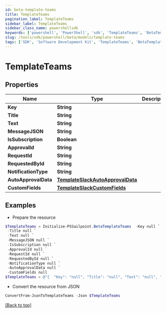 ```yaml
---
id: beta-template-teams
title: TemplateTeams
pagination_label: TemplateTeams
sidebar_label: TemplateTeams
sidebar_class_name: powershellsdk
keywords: ['powershell', 'PowerShell', 'sdk', 'TemplateTeams', 'BetaTemplateTeams'] 
slug: /tools/sdk/powershell/beta/models/template-teams
tags: ['SDK', 'Software Development Kit', 'TemplateTeams', 'BetaTemplateTeams']
---
```



# TemplateTeams

## Properties

Name | Type | Description | Notes
------------ | ------------- | ------------- | -------------
**Key** | **String** |  | [optional] 
**Title** | **String** |  | [optional] 
**Text** | **String** |  | [optional] 
**MessageJSON** | **String** |  | [optional] 
**IsSubscription** | **Boolean** |  | [optional] 
**ApprovalId** | **String** |  | [optional] 
**RequestId** | **String** |  | [optional] 
**RequestedById** | **String** |  | [optional] 
**NotificationType** | **String** |  | [optional] 
**AutoApprovalData** | [**TemplateSlackAutoApprovalData**](template-slack-auto-approval-data) |  | [optional] 
**CustomFields** | [**TemplateSlackCustomFields**](template-slack-custom-fields) |  | [optional] 

## Examples

- Prepare the resource
```powershell
$TemplateTeams = Initialize-PSSailpoint.BetaTemplateTeams  -Key null `
 -Title null `
 -Text null `
 -MessageJSON null `
 -IsSubscription null `
 -ApprovalId null `
 -RequestId null `
 -RequestedById null `
 -NotificationType null `
 -AutoApprovalData null `
 -CustomFields null
$TemplateTeams = @"{  "Key": "null", "Title": "null", "Text": "null", "MessageJSON": "null", "IsSubscription": null, "ApprovalId": "null", "RequestId": "null", "RequestedById": "null", "NotificationType": "null", "AutoApprovalData": null, "CustomFields": null }"@
```

- Convert the resource from JSON
```powershell
ConvertFrom-JsonToTemplateTeams -Json $TemplateTeams
```


[[Back to top]](#) 


